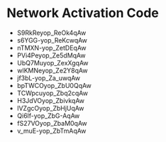 # Network Activation Code
* S9RkReyop_ReOk4qAw
* s6YGG-yop_ReKcwqAw
* nTMXN-yop_ZetDEqAw
* PVi4Peyop_Ze5dMqAw
* UbQ7Muyop_ZexXgqAw
* wlKMNeyop_Ze2Y8qAw
* jf3bL-yop_Za_uwqAw
* bpTWCOyop_ZbU0QqAw
* TCWpcuyop_Zbq2cqAw
* H3JdVOyop_ZbivkqAw
* lVZgcOyop_ZbHjUqAw
* Qi6lf-yop_ZbG-AqAw
* fS27VOyop_ZbaM0qAw
* v_muE-yop_ZbTmAqAw